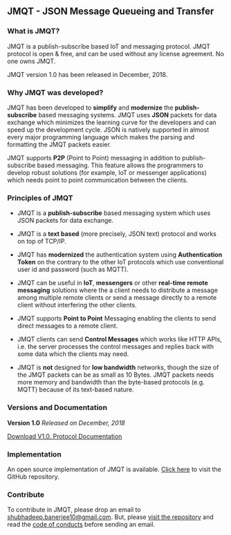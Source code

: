 ## JMQT - JSON Message Queueing and Transfer

### What is JMQT?

JMQT is a publish-subscribe based IoT and messaging protocol. JMQT protocol is open & free, and can be used without any license agreement. No one owns JMQT.

JMQT version 1.0 has been released in December, 2018. 

### Why JMQT was developed?

JMQT has been developed to **simplify** and **modernize** the **publish-subscribe** based messaging systems. JMQT uses **JSON** packets for data exchange which minimizes the learning curve for the developers and can speed up the development cycle. JSON is natively supported in almost every major programming language which makes the parsing and formatting the JMQT packets easier. 

JMQT supports **P2P** (Point to Point) messaging in addition to publish-subscribe based messaging. This feature allows the programmers to develop robust solutions (for example, IoT or messenger applications) which needs point to point communication between the clients.

### Principles of JMQT 

- JMQT is a **publish-subscribe** based messaging system which uses JSON packets for data exchange.

- JMQT is a **text based** (more precisely, JSON text) protocol and works on top of TCP/IP.

- JMQT has **modernized** the authentication system using **Authentication Token** on the contrary to the other IoT protocols which use conventional user id and password (such as MQTT). 

- JMQT can be useful in **IoT**, **messengers** or other **real-time remote messaging** solutions where the a client needs to distribute a message among multiple remote clients or send a message directly to a remote client without interfering the other clients.

- JMQT supports **Point to Point** Messaging enabling the clients to send direct messages to a remote client.

- JMQT clients can send **Control Messages** which works like HTTP APIs, i.e. the server processes the control messages and replies back with some data which the clients may need.

- JMQT is **not** designed for **low bandwidth** networks, though the size of the JMQT packets can be as small as 10 Bytes. JMQT packets needs more memory and bandwidth than the byte-based protocols (e.g. MQTT) because of its text-based nature.


### Versions and Documentation

**Version 1.0** _Released on December, 2018_

[Download V1.0. Protocol Documentation](https://github.com/shubhadeepb14/jmqtdoc/raw/master/JMQT_1_0_Specifications.pdf)
 

### Implementation

An open source implementation of JMQT is available. [Click here](https://github.com/shubhadeepb14/jmqt) to visit the GitHub repository. 

### Contribute

To contribute in JMQT, please drop an email to [shubhadeep.banerjee10@gmail.com](mailto:shubhadeep.banerjee10@gmail.com). But, please [visit the repository](https://github.com/shubhadeepb14/jmqt) and read the [code of conducts](https://github.com/shubhadeepb14/jmqt/blob/master/CODE_OF_CONDUCT.md) before sending an email.
